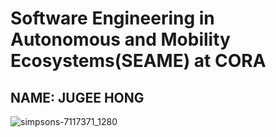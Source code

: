 # Software Engineering in Autonomous and Mobility Ecosystems(SEAME) at CORA
## NAME: JUGEE HONG

![simpsons-7117371_1280](https://github.com/user-attachments/assets/0964e919-416b-45d5-b08a-dc60afe48b5a)

